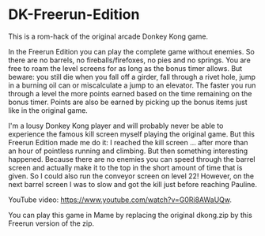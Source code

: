# DK-Freerun-Edition

This is a rom-hack of the original arcade Donkey Kong game.

In the Freerun Edition you can play the complete game without enemies. So there are no barrels, no fireballs/firefoxes, no pies and no springs. You are free to roam the level screens for as long as the bonus timer allows. But beware: you still die when you fall off a girder, fall through a rivet hole, jump in a burning oil can or miscalculate a jump to an elevator. The faster you run through a level the more points earned based on the time remaining on the bonus timer. Points are also be earned by picking up the bonus items just like in the original game. 

I'm a lousy Donkey Kong player and will probably never be able to experience the famous kill screen myself playing the original game. But this Freerun Edition made me do it: I reached the kill screen ... after more than an hour of pointless running and climbing. But then something interesting happened. Because there are no enemies you can speed through the barrel screen and actually make it to the top in the short amount of time that is given. So I could also run the conveyor screen on level 22! However, on the next barrel screen I was to slow and got the kill just before reaching Pauline.

YouTube video: https://www.youtube.com/watch?v=G0Ri8AWaUQw.

You can play this game in Mame by replacing the original dkong.zip by this Freerun version of the zip.
